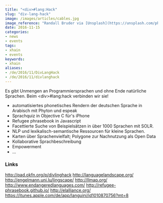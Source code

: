 ```yaml
---
title: "<div>#lang:Hack"
slug: "div-lang-hack"
image: /images/articles/cables.jpg
image_reference: "Randall Bruder via [Unsplash](https://unsplash.com/photos/3_I4NVI9d1k) ([CC0](https://creativecommons.org/publicdomain/zero/1.0/deed.de))"
date: 2016-11-15
categories:
- news
- events
tags:
- xhain
- events
keywords:
- xhain
aliases:
- /de/2016/11/DivLangHack
- /de/2016/11/divlanghack
---
```


Es gibt Unmengen an Programmiersprachen und ohne Ende natürliche Sprachen. Beim \<div\>#lang:hack verbinden wir sie!

<!--more-->

* automatisiertes phonetisches Rendern der deutschen Sprache in Arabisch mit Phyton und espeak
* Sprachquiz in Objective C für's iPhone
* Refugee phrasebook in Javascript
* Facettierte Suche von Beispielsätzen in über 1000 Sprachen mit SOLR.
* NLP und lexikalisch-semantische Ressourcen für kleine Sprachen.
* Karten über Sprachenvielfalt; Polygone zur Nachnutzung als Open Data
* Kollaborative Sprachbeschreibung
* Empowerment
* ...

### Links
http://pad.okfn.org/p/divlinghack
http://languagelandscape.org/
http://engelmann.uni.lu/lingscape/
http://llmap.org/
http://www.endangeredlanguages.com/
http://refugee-phrasebook.github.io/
http://elalliance.org/
https://itunes.apple.com/de/app/languini/id1010870756?mt=8
